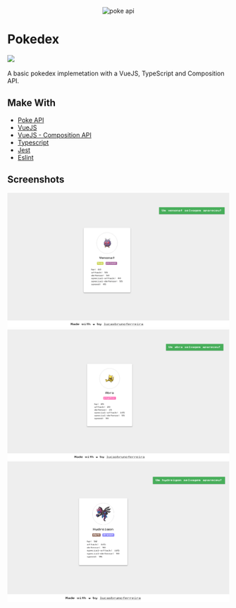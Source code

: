 <p align="center">
   <img src="https://pokeapi.co/static/pokeapi_256.888baca4.png" width="320" alt="poke api"></img>
</p>

# Pokedex
[![](https://img.shields.io/badge/author-Lucas%20Bruno-blue)](https://github.com/Lucasbrunoferreira)

A basic pokedex implemetation with a VueJS, TypeScript and Composition API.


## Make With

- [Poke API](https://pokeapi.co/)
- [VueJS](https://vuejs.org/)
- [VueJS - Composition API](https://composition-api.vuejs.org/)
- [Typescript](https://www.typescriptlang.org/)
- [Jest](https://jestjs.io/)
- [Eslint](https://eslint.org/)


## Screenshots

<img src="./.github/readme/screenshot_1.png?raw=true" width="800"/>
<img src="./.github/readme/screenshot_2.png?raw=true" width="800"/>
<img src="./.github/readme/screenshot_3.png?raw=true" width="800"/>

